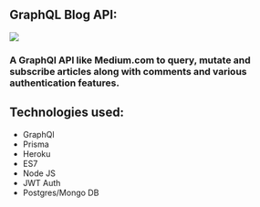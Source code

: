 ## GraphQL Blog API:

<div>
    <img src="https://user-images.githubusercontent.com/29705703/60789002-aa328e00-a17b-11e9-9faf-a1ce588317b2.png" />
</div>

### A GraphQl API like Medium.com to query, mutate and subscribe articles along with comments and various authentication features.

## Technologies used:
<ul>
    <li>GraphQl</li>
    <li>Prisma</li>
    <li>Heroku</li>
    <li>ES7</li>
    <li>Node JS</li>
    <li>JWT Auth</li>
    <li>Postgres/Mongo DB</li>
</ul>
